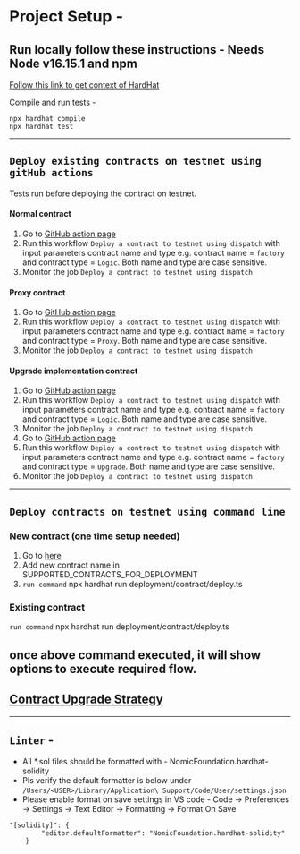 # Project Setup -

## Run locally follow these instructions - Needs Node v16.15.1 and npm

[Follow this link to get context of HardHat](https://hardhat.org/getting-started)

Compile and run tests - 
```shell
npx hardhat compile
npx hardhat test
```
----

## `Deploy existing contracts on testnet using gitHub actions`
Tests run before deploying the contract on testnet.

#### Normal contract

1. Go to [GitHub action page](https://github.com/hashgraph/hedera-accelerator-defi-dex/actions/workflows/deploy-contract-github.yml)
2. Run this workflow `Deploy a contract to testnet using dispatch` with input parameters contract name and type e.g. contract name = `factory` and contract type = `Logic`. Both name and type are case sensitive.
3. Monitor the job `Deploy a contract to testnet using dispatch` 

####  Proxy contract

1. Go to [GitHub action page](https://github.com/hashgraph/hedera-accelerator-defi-dex/actions/workflows/deploy-contract-github.yml)
2. Run this workflow `Deploy a contract to testnet using dispatch` with input parameters contract name and type e.g. contract name = `factory` and contract type = `Proxy`. Both name and type are case sensitive.
3. Monitor the job `Deploy a contract to testnet using dispatch` 

#### Upgrade implementation contract

1. Go to [GitHub action page](https://github.com/hashgraph/hedera-accelerator-defi-dex/actions/workflows/deploy-contract-github.yml)
2. Run this workflow `Deploy a contract to testnet using dispatch` with input parameters contract name and type e.g. contract name = `factory` and contract type = `Logic`. Both name and type are case sensitive.
3. Monitor the job `Deploy a contract to testnet using dispatch`
4. Go to [GitHub action page](https://github.com/hashgraph/hedera-accelerator-defi-dex/actions/workflows/deploy-contract-github.yml)
5. Run this workflow `Deploy a contract to testnet using dispatch` with input parameters contract name and type e.g. contract name = `factory` and contract type = `Upgrade`. Both name and type are case sensitive.
6. Monitor the job `Deploy a contract to testnet using dispatch`

----

## `Deploy contracts on testnet using command line`
### New contract (one time setup needed)
1. Go to [here](./deployment/contract/deploy.ts)
2. Add new contract name in SUPPORTED_CONTRACTS_FOR_DEPLOYMENT
3. `run command` npx hardhat run deployment/contract/deploy.ts 

### Existing contract
`run command` npx hardhat run deployment/contract/deploy.ts 

once above command executed, it will show options to execute required flow.
-----
## [Contract Upgrade Strategy](./UPGRADE.md)
-----


## `Linter` -
* All *.sol files should be formatted with - NomicFoundation.hardhat-solidity
* Pls verify the default formatter is below under `/Users/<USER>/Library/Application\ Support/Code/User/settings.json`
* Please enable format on save settings in VS code - Code -> Preferences -> Settings -> Text Editor -> Formatting -> Format On Save

```
"[solidity]": {
        "editor.defaultFormatter": "NomicFoundation.hardhat-solidity"
    }
```
